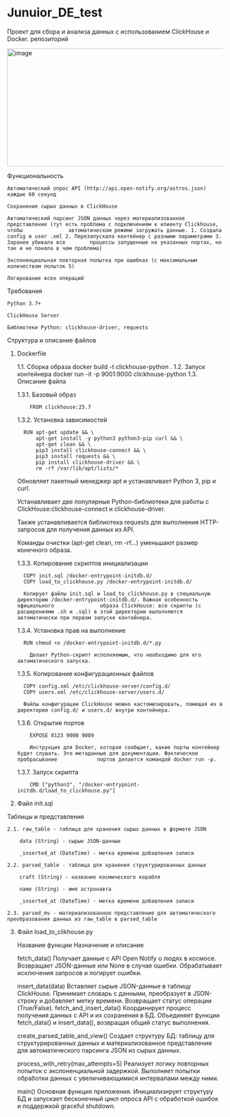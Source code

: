 # Junuior_DE_test
Проект для сбора и анализа данных  с использованием ClickHouse и Docker.
репозиторий

<img width="1396" height="275" alt="image" src="https://github.com/user-attachments/assets/8d30a4ff-5d34-43f6-a1d1-78aa55ff5ee5" />


Функциональность

    Автоматический опрос API (http://api.open-notify.org/astros.json) каждые 60 секунд

    Сохранение сырых данных в ClickHouse

    Автоматический парсинг JSON данных через материализованное представление (тут есть проблема с подключением к клиенту Clickhouse, чтобы               автоматическом режиме загружать данные. 1. Создала config и user .xml 2. Перезапускала контейнер с разными параметрами 3. Заранее убивала все        процессы запущенные на указанных портах, но так и не поняла в чем проблема)

    Экспоненциальная повторная попытка при ошибках (с максимальным количеством попыток 5)

    Логирование всех операций

Требования

    Python 3.7+

    ClickHouse Server

    Библиотеки Python: clickhouse-driver, requests

 Структура и описание файлов

 1. Dockerfile
    
    1.1. Сборка образа docker build -t clickhouse-python .
    1.2. Запуск контейнера docker run -it -p 9001:9000 clickhouse-python
    1.3. Описание файла

    1.3.1. Базовый образ
    
            FROM clickhouse:25.7
    
    1.3.2. Установка зависимостей
    
          RUN apt-get update && \
              apt-get install -y python3 python3-pip curl && \
              apt-get clean && \
              pip3 install clickhouse-connect && \
              pip3 install requests && \
              pip install clickhouse-driver && \
              rm -rf /var/lib/apt/lists/*

    Обновляет пакетный менеджер apt и устанавливает Python 3, pip и curl.

    Устанавливает две популярные Python-библиотеки для работы с ClickHouse:clickhouse-connect и clickhouse-driver.

    Также устанавливается библиотека requests для выполнения HTTP-запросов  для получения данных из API.

    Команды очистки (apt-get clean, rm -rf...) уменьшают размер конечного образа.

    1.3.3. Копирование скриптов инициализации

          COPY init.sql /docker-entrypoint-initdb.d/
          COPY load_to_clickhouse.py /docker-entrypoint-initdb.d/

          Копирует файлы init.sql и load_to_clickhouse.py в специальную директорию /docker-entrypoint-initdb.d/. Важная особенность официального               образа ClickHouse: все скрипты (с расширениями .sh и .sql) в этой директории выполняются автоматически при первом запуске контейнера.
    
    1.3.4. Установка прав на выполнение

          RUN chmod +x /docker-entrypoint-initdb.d/*.py

            Делает Python-скрипт исполняемым, что необходимо для его автоматического запуска.
    
    1.3.5. Копирование конфигурационных файлов

          COPY config.xml /etc/clickhouse-server/config.d/
          COPY users.xml /etc/clickhouse-server/users.d/

          Файлы конфигурации ClickHouse можно кастомизировать, помещая их в директории config.d/ и users.d/ внутри контейнера.

    1.3.6. Открытие портов

            EXPOSE 8123 9000 9009

            Инструкция для Docker, которая сообщает, какие порты контейнер будет слушать. Это метаданные для документации. Фактическое пробрасывание             портов делается командой docker run -p.

    1.3.7. Запуск скрипта 

            CMD ["python3", "/docker-entrypoint-initdb.d/load_to_clickhouse.py"]

2. Файл init.sql

  Таблицы и представления

    2.1. raw_table - таблица для хранения сырых данных в формате JSON

        data (String) - сырые JSON-данные

        _inserted_at (DateTime) - метка времени добавления записи

    2.2. parsed_table - таблица для хранения структурированных данных

        craft (String) - название космического корабля

        name (String) - имя астронавта

        _inserted_at (DateTime) - метка времени добавления записи

    2.3. parsed_mv - материализованное представление для автоматического преобразования данных из raw_table в parsed_table


3. Файл load_to_clikhouse.py
   
    Название функции	                    Назначение и описание
   
    fetch_data()	                        Получает данные с API Open Notify о людях в космосе. Возвращает JSON-данные или None в случае ошибки.                                               Обрабатывает исключения запросов и логирует ошибки.
   
    insert_data(data)	                    Вставляет сырые JSON-данные в таблицу ClickHouse. Принимает словарь с данными, преобразует в JSON-                                                  строку и добавляет метку времени. Возвращает статус операции (True/False).
    fetch_and_insert_data()	                Координирует процесс получения данных с API и их сохранения в БД. Объединяет функции fetch_data() и                                                 insert_data(), возвращая общий статус выполнения.
   
    create_parsed_table_and_view()	        Создает структуру БД: таблицу для структурированных данных и материализованное представление для                                                    автоматического парсинга JSON из сырых данных.
   
   process_with_retry(max_attempts=5)	    Реализует логику повторных попыток с экспоненциальной задержкой. Выполняет попытки обработки данных                                                 с увеличивающимися интервалами между ними.
   
    main()	                                Основная функция приложения. Инициализирует структуру БД и запускает бесконечный цикл опроса API с                                                  обработкой ошибок и поддержкой graceful shutdown.
